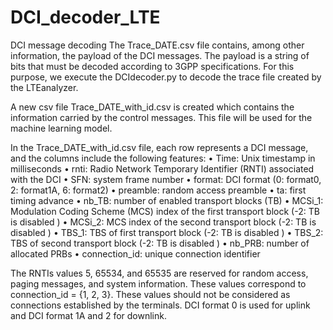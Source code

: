 # DCI_decoder_LTE

DCI message decoding
The Trace_DATE.csv file contains, among other information, the payload of the DCI messages. The payload is a string of bits that must be decoded according to 3GPP specifications. For this purpose, we
execute the DCIdecoder.py to decode the trace file created by the LTEanalyzer.

A new csv file Trace_DATE_with_id.csv is created which contains the information carried by the control messages. This file will be used for the machine learning model.

In the Trace_DATE_with_id.csv file, each row represents a DCI message, and the columns include the following features:
• Time: Unix timestamp in milliseconds
• rnti: Radio Network Temporary Identifier (RNTI) associated with the DCI
• SFN: system frame number
• format: DCI format (0: format0, 2: format1A, 6: format2)
• preamble: random access preamble
• ta: first timing advance
• nb_TB: number of enabled transport blocks (TB)
• MCSi_1: Modulation Coding Scheme (MCS) index of the first transport block (-2: TB is disabled )
• MCSi_2: MCS index of the second transport block (-2: TB is disabled )
• TBS_1: TBS of first transport block (-2: TB is disabled )
• TBS_2: TBS of second transport block (-2: TB is disabled )
• nb_PRB: number of allocated PRBs
• connection_id: unique connection identifier

The RNTIs values 5, 65534, and 65535 are reserved for random access, paging messages, and system information. These values correspond to connection_id = {1, 2, 3}. These values should not be
considered as connections established by the terminals. DCI format 0 is used for uplink and DCI format 1A and 2 for downlink.
